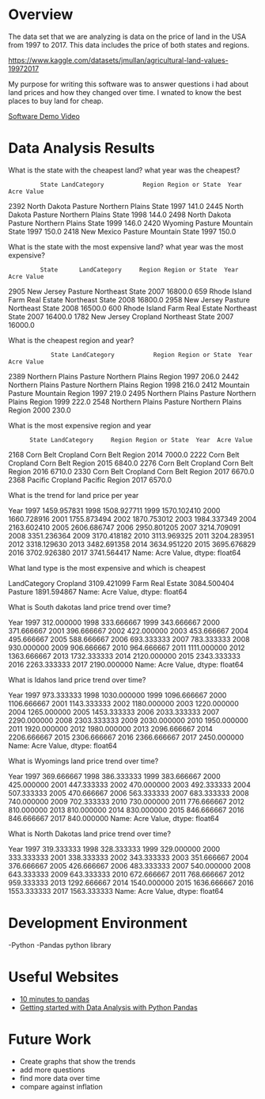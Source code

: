 # Overview

The data set that we are analyzing is data on the price of land in the USA from 1997 to 2017. This data includes the price of both states and regions.

https://www.kaggle.com/datasets/jmullan/agricultural-land-values-19972017


My purpose for writing this software was to answer questions i had about land prices and how they changed over time. I wnated to know the best places to buy land for cheap. 


[Software Demo Video](https://youtu.be/i2dV1DdB-3I)

# Data Analysis Results

What is the state with the cheapest land? what year was the cheapest?

             State LandCategory           Region Region or State  Year  Acre Value
2392  North Dakota      Pasture  Northern Plains           State  1997       141.0
2445  North Dakota      Pasture  Northern Plains           State  1998       144.0
2498  North Dakota      Pasture  Northern Plains           State  1999       146.0
2420       Wyoming      Pasture         Mountain           State  1997       150.0
2418    New Mexico      Pasture         Mountain           State  1997       150.0

What is the state with the most expensive land? what year was the most expensive?

             State      LandCategory     Region Region or State  Year  Acre Value
2905    New Jersey           Pasture  Northeast           State  2007     16800.0
659   Rhode Island  Farm Real Estate  Northeast           State  2008     16800.0
2958    New Jersey           Pasture  Northeast           State  2008     16500.0
600   Rhode Island  Farm Real Estate  Northeast           State  2007     16400.0
1782    New Jersey          Cropland  Northeast           State  2007     16000.0

What is the cheapest region and year?

                State LandCategory           Region Region or State  Year  Acre Value
2389  Northern Plains      Pasture  Northern Plains          Region  1997       206.0
2442  Northern Plains      Pasture  Northern Plains          Region  1998       216.0
2412         Mountain      Pasture         Mountain          Region  1997       219.0
2495  Northern Plains      Pasture  Northern Plains          Region  1999       222.0
2548  Northern Plains      Pasture  Northern Plains          Region  2000       230.0

What is the most expensive region and year

          State LandCategory     Region Region or State  Year  Acre Value
2168  Corn Belt     Cropland  Corn Belt          Region  2014      7000.0
2222  Corn Belt     Cropland  Corn Belt          Region  2015      6840.0
2276  Corn Belt     Cropland  Corn Belt          Region  2016      6710.0
2330  Corn Belt     Cropland  Corn Belt          Region  2017      6670.0
2368    Pacific     Cropland    Pacific          Region  2017      6570.0

What is the trend for land price per year

Year
1997    1459.957831
1998    1508.927711
1999    1570.102410
2000    1660.728916
2001    1755.873494
2002    1870.753012
2003    1984.337349
2004    2163.602410
2005    2606.686747
2006    2950.801205
2007    3214.709091
2008    3351.236364
2009    3170.418182
2010    3113.969325
2011    3204.283951
2012    3318.129630
2013    3482.691358
2014    3634.951220
2015    3695.676829
2016    3702.926380
2017    3741.564417
Name: Acre Value, dtype: float64

What land type is the most expensive and which is cheapest

LandCategory
Cropland            3109.421099
Farm Real Estate    3084.500404
Pasture             1891.594867
Name: Acre Value, dtype: float64

What is South dakotas land price trend over time?

Year
1997     312.000000
1998     333.666667
1999     343.666667
2000     371.666667
2001     396.666667
2002     422.000000
2003     453.666667
2004     495.666667
2005     588.666667
2006     693.333333
2007     783.333333
2008     930.000000
2009     906.666667
2010     964.666667
2011    1111.000000
2012    1363.666667
2013    1732.333333
2014    2120.000000
2015    2343.333333
2016    2263.333333
2017    2190.000000
Name: Acre Value, dtype: float64

What is Idahos land price trend over time?

Year
1997     973.333333
1998    1030.000000
1999    1096.666667
2000    1106.666667
2001    1143.333333
2002    1180.000000
2003    1220.000000
2004    1265.000000
2005    1453.333333
2006    2033.333333
2007    2290.000000
2008    2303.333333
2009    2030.000000
2010    1950.000000
2011    1920.000000
2012    1980.000000
2013    2096.666667
2014    2206.666667
2015    2306.666667
2016    2366.666667
2017    2450.000000
Name: Acre Value, dtype: float64

What is Wyomings land price trend over time?

Year
1997    369.666667
1998    386.333333
1999    383.666667
2000    425.000000
2001    447.333333
2002    470.000000
2003    492.333333
2004    507.333333
2005    470.666667
2006    563.333333
2007    683.333333
2008    740.000000
2009    702.333333
2010    730.000000
2011    776.666667
2012    810.000000
2013    810.000000
2014    830.000000
2015    846.666667
2016    846.666667
2017    840.000000
Name: Acre Value, dtype: float64

What is North Dakotas land price trend over time?

Year
1997     319.333333
1998     328.333333
1999     329.000000
2000     333.333333
2001     338.333333
2002     343.333333
2003     351.666667
2004     376.666667
2005     426.666667
2006     483.333333
2007     540.000000
2008     643.333333
2009     643.333333
2010     672.666667
2011     768.666667
2012     959.333333
2013    1292.666667
2014    1540.000000
2015    1636.666667
2016    1553.333333
2017    1563.333333
Name: Acre Value, dtype: float64

# Development Environment

-Python
-Pandas python library

# Useful Websites

* [10 minutes to pandas](https://pandas.pydata.org/docs/user_guide/10min.html#min) 
* [Getting started with Data Analysis with Python Pandas](https://towardsdatascience.com/getting-started-to-data-analysis-with-python-pandas-with-titanic-dataset-a195ab043c77)

# Future Work

* Create graphs that show the trends 
* add more questions
* find more data over time
* compare against inflation